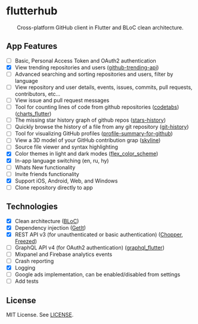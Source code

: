 # flutterhub

<p align="center">
  Cross-platform GitHub client in Flutter and BLoC clean architecture.
</p>

## App Features
- [ ] Basic, Personal Access Token and OAuth2 authentication
- [x] View trending repositories and users ([github-trending-api](https://github.com/huchenme/github-trending-api))
- [ ] Advanced searching and sorting repositories and users, filter by language
- [ ] View repository and user details, events, issues, commits, pull requests, contributors, etc...
- [ ] View issue and pull request messages
- [ ] Tool for counting lines of code from github repositories ([codetabs](https://github.com/jolav/codetabs)) ([charts_flutter](https://pub.dev/packages/charts_flutter))
- [ ] The missing star history graph of github repos ([stars-history](https://github.com/timqian/star-history))
- [ ] Quickly browse the history of a file from any git repository ([git-history](https://github.com/pomber/git-history))
- [ ] Tool for visualizing GitHub profiles ([profile-summary-for-github](https://github.com/tipsy/profile-summary-for-github))
- [ ] View a 3D model of your GitHub contribution grap ([skyline](https://skyline.github.com))
- [ ] Source file viewer and syntax highlighting
- [x] Color themes in light and dark modes ([flex_color_scheme](https://pub.dev/packages/flex_color_scheme))
- [x] In-app language switching (en, ru, hy)
- [ ] Whats New functionality
- [ ] Invite friends functionality
- [x] Support iOS, Android, Web, and Windows
- [ ] Clone repository directly to app

## Technologies
- [x] Clean architecture ([BLoC](https://pub.dev/packages/flutter_bloc))
- [x] Dependency injection ([GetIt](https://pub.dev/packages/get_it))
- [x] REST API v3 (for unauthenticated or basic authentication) ([Chopper](https://pub.dev/packages/chopper), [Freezed](https://pub.dev/packages/freezed))
- [ ] GraphQL API v4 (for OAuth2 authentication) ([graphql_flutter](https://pub.dev/packages/graphql_flutter))
- [ ] Mixpanel and Firebase analytics events
- [ ] Crash reporting
- [x] Logging
- [ ] Google ads implementation, can be enabled/disabled from settings
- [ ] Add tests

## License
MIT License. See [LICENSE](https://github.com/khoren93/flutterhub/blob/master/LICENSE).